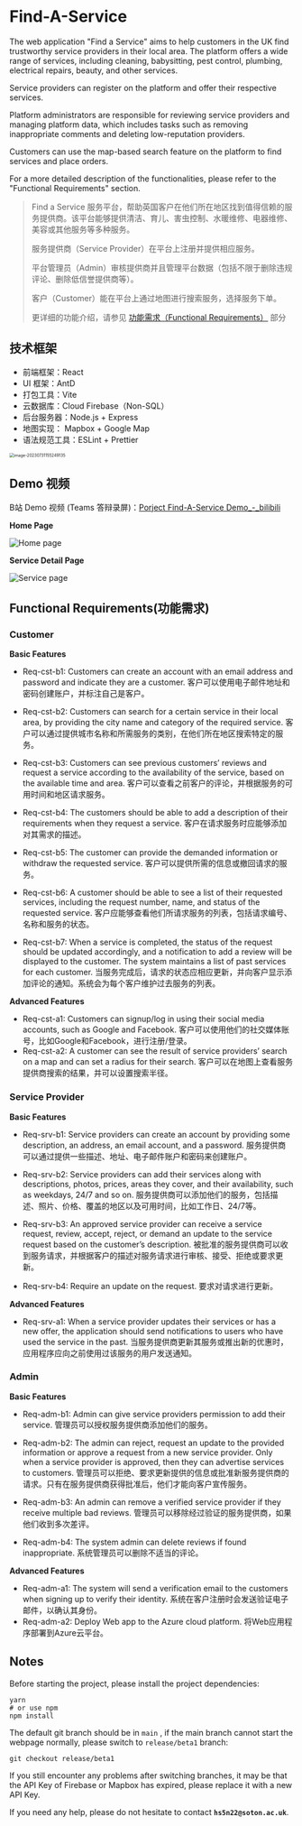 # Find-A-Service

The web application "Find a Service" aims to help customers in the UK find trustworthy service providers in their local area. The platform offers a wide range of services, including cleaning, babysitting, pest control, plumbing, electrical repairs, beauty, and other services.

Service providers can register on the platform and offer their respective services.

Platform administrators are responsible for reviewing service providers and managing platform data, which includes tasks such as removing inappropriate comments and deleting low-reputation providers.

Customers can use the map-based search feature on the platform to find services and place orders.

For a more detailed description of the functionalities, please refer to the "Functional Requirements" section.

> Find a Service 服务平台，帮助英国客户在他们所在地区找到值得信赖的服务提供商。该平台能够提供清洁、育儿、害虫控制、水暖维修、电器维修、美容或其他服务等多种服务。
>
> 服务提供商（Service Provider）在平台上注册并提供相应服务。
>
> 平台管理员（Admin）审核提供商并且管理平台数据（包括不限于删除违规评论、删除低信誉提供商等）。
>
> 客户（Customer）能在平台上通过地图进行搜索服务，选择服务下单。
>
> 更详细的功能介绍，请参见 <a href="#Functional Requirements(功能需求)">功能需求（Functional Requirements）</a> 部分



## 技术框架

+ 前端框架：React
+ UI 框架：AntD
+ 打包工具：Vite
+ 云数据库：Cloud Firebase（Non-SQL）
+ 后台服务器：Node.js + Express
+ 地图实现： Mapbox + Google Map
+ 语法规范工具：ESLint + Prettier

<img src="./.md-imgs/README.assets/image-20230731155249135.png" alt="image-20230731155249135" style="zoom:50%;" />



## Demo 视频

B站 Demo 视频 (Teams 答辩录屏)：[Porject Find-A-Service Demo_-_bilibili](https://www.bilibili.com/video/BV1Hp4y1V7gb/)

**Home Page**

<img src="./.md-imgs/README.assets/Home page.jpeg" alt="Home page" style="zoom:100%;" />

**Service Detail Page**

<img src="./.md-imgs/README.assets/Service page.jpeg" alt="Service page" style="zoom:100%;" />



## Functional Requirements(功能需求)

### Customer 

**Basic Features**

+ Req-cst-b1: Customers can create an account with an email address and password and indicate they are a customer. 客户可以使用电子邮件地址和密码创建账户，并标注自己是客户。

+ Req-cst-b2: Customers can search for a certain service in their local area, by providing the city name and category of the required service. 客户可以通过提供城市名称和所需服务的类别，在他们所在地区搜索特定的服务。

+ Req-cst-b3: Customers can see previous customers’ reviews and request a service according to the availability of the service, based on the available time and area. 客户可以查看之前客户的评论，并根据服务的可用时间和地区请求服务。

+ Req-cst-b4: The customers should be able to add a description of their requirements when they request a service. 客户在请求服务时应能够添加对其需求的描述。

+ Req-cst-b5: The customer can provide the demanded information or withdraw the requested service. 客户可以提供所需的信息或撤回请求的服务。

+ Req-cst-b6: A customer should be able to see a list of their requested services, including the request number, name, and status of the requested service. 客户应能够查看他们所请求服务的列表，包括请求编号、名称和服务的状态。

+ Req-cst-b7: When a service is completed, the status of the request should be updated accordingly, and a notification to add a review will be displayed to the customer. The system maintains a list of past services for each customer. 当服务完成后，请求的状态应相应更新，并向客户显示添加评论的通知。系统会为每个客户维护过去服务的列表。

**Advanced Features**

+ Req-cst-a1: Customers can signup/log in using their social media accounts, such as Google and Facebook. 客户可以使用他们的社交媒体账号，比如Google和Facebook，进行注册/登录。
+ Req-cst-a2: A customer can see the result of service providers’ search on a map and can set a radius for their search. 客户可以在地图上查看服务提供商搜索的结果，并可以设置搜索半径。



### Service Provider 

**Basic Features**

+ Req-srv-b1: Service providers can create an account by providing some description, an address, an email account, and a password. 服务提供商可以通过提供一些描述、地址、电子邮件账户和密码来创建账户。

+ Req-srv-b2: Service providers can add their services along with descriptions, photos, prices, areas they cover, and their availability, such as weekdays, 24/7 and so on. 服务提供商可以添加他们的服务，包括描述、照片、价格、覆盖的地区以及可用时间，比如工作日、24/7等。

+ Req-srv-b3: An approved service provider can receive a service request, review, accept, reject, or demand an update to the service request based on the customer’s description. 被批准的服务提供商可以收到服务请求，并根据客户的描述对服务请求进行审核、接受、拒绝或要求更新。

+ Req-srv-b4: Require an update on the request. 要求对请求进行更新。

**Advanced Features**

+ Req-srv-a1: When a service provider updates their services or has a new offer, the application should send notifications to users who have used the service in the past. 当服务提供商更新其服务或推出新的优惠时，应用程序应向之前使用过该服务的用户发送通知。



### Admin

 **Basic Features**

+ Req-adm-b1: Admin can give service providers permission to add their service.
  管理员可以授权服务提供商添加他们的服务。
+ Req-adm-b2: The admin can reject, request an update to the provided information or approve a request from a new service provider. Only when a service provider is approved, then they can advertise services to customers.
管理员可以拒绝、要求更新提供的信息或批准新服务提供商的请求。只有在服务提供商获得批准后，他们才能向客户宣传服务。

+ Req-adm-b3: An admin can remove a verified service provider if they receive multiple bad reviews.
管理员可以移除经过验证的服务提供商，如果他们收到多次差评。

+ Req-adm-b4: The system admin can delete reviews if found inappropriate.
系统管理员可以删除不适当的评论。

**Advanced Features**

+ Req-adm-a1: The system will send a verification email to the customers when signing up to verify their identity. 系统在客户注册时会发送验证电子邮件，以确认其身份。
+ Req-adm-a2: Deploy Web app to the Azure cloud platform. 将Web应用程序部署到Azure云平台。



## Notes

Before starting the project, please install the project dependencies:

```shell
yarn
# or use npm
npm install
```

The default git branch should be in `main` , if the main branch cannot start the webpage normally, please switch to `release/beta1` branch:

```shell
git checkout release/beta1
```

If you still encounter any problems after switching branches, it may be that the API Key of Firebase or Mapbox has expired, please replace it with a new API Key.

If you need any help, please do not hesitate to contact **`hs5n22@soton.ac.uk`**.